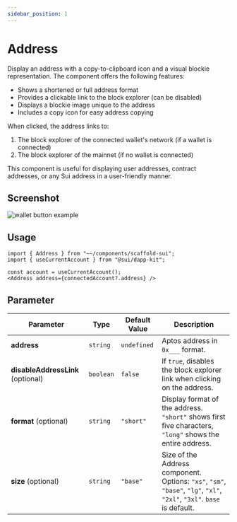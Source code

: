 ```yaml
---
sidebar_position: 1
---
```


# Address

Display an address with a copy-to-clipboard icon and a visual blockie representation. The component offers the following features:

- Shows a shortened or full address format
- Provides a clickable link to the block explorer (can be disabled)
- Displays a blockie image unique to the address
- Includes a copy icon for easy address copying

When clicked, the address links to:
1. The block explorer of the connected wallet's network (if a wallet is connected)
2. The block explorer of the mainnet (if no wallet is connected)

This component is useful for displaying user addresses, contract addresses, or any Sui address in a user-friendly manner.

## Screenshot
![wallet button example](../../static/img/address.png)

## Usage

```tsx
import { Address } from "~~/components/scaffold-sui";
import { useCurrentAccount } from "@sui/dapp-kit";

const account = useCurrentAccount();
<Address address={connectedAccount?.address} />
```

## Parameter

| Parameter                         | Type      | Default Value | Description|
| --------------------------------- | --------- | ------------- | --------------------------------------------- |
| **address**                       | `string`  | `undefined`   | Aptos address in `0x___` format.              |
| **disableAddressLink** (optional) | `boolean` | `false`       | If `true`, disables the block explorer link when clicking on the address. |
| **format** (optional)             | `string`  | `"short"`     | Display format of the address. `"short"` shows first five characters, `"long"` shows the entire address. |
| **size** (optional)               | `string`  | `"base"`      | Size of the Address component. Options: `"xs"`, `"sm"`, `"base"`, `"lg"`, `"xl"`, `"2xl"`, `"3xl"`. `base` is default. |
